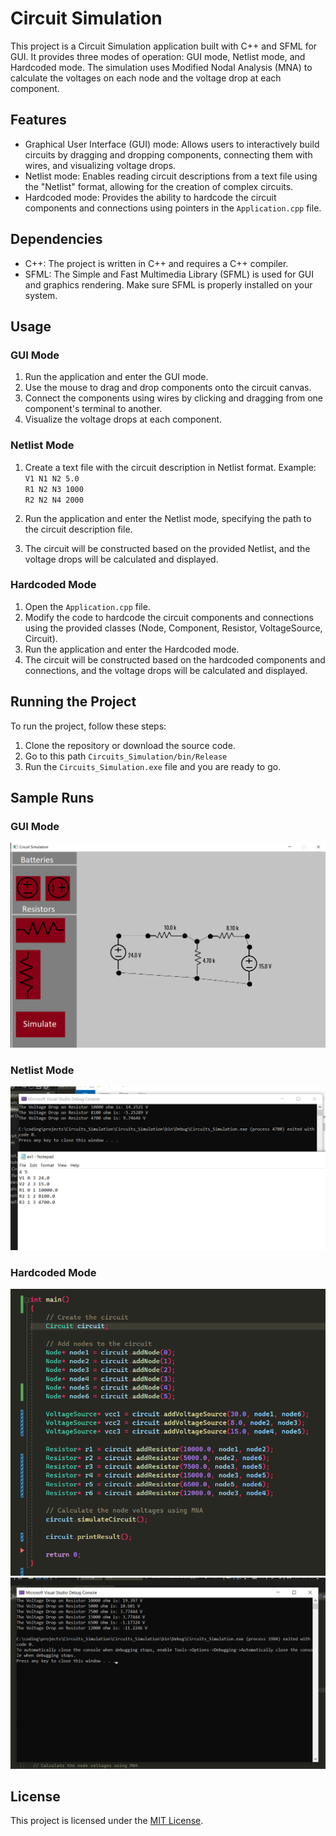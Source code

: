 # Circuit Simulation

This project is a Circuit Simulation application built with C++ and SFML for GUI. It provides three modes of operation: GUI mode, Netlist mode, and Hardcoded mode. The simulation uses Modified Nodal Analysis (MNA) to calculate the voltages on each node and the voltage drop at each component.

## Features

- Graphical User Interface (GUI) mode: Allows users to interactively build circuits by dragging and dropping components, connecting them with wires, and visualizing voltage drops.
- Netlist mode: Enables reading circuit descriptions from a text file using the "Netlist" format, allowing for the creation of complex circuits.
- Hardcoded mode: Provides the ability to hardcode the circuit components and connections using pointers in the `Application.cpp` file.

## Dependencies

- C++: The project is written in C++ and requires a C++ compiler.
- SFML: The Simple and Fast Multimedia Library (SFML) is used for GUI and graphics rendering. Make sure SFML is properly installed on your system.

## Usage

### GUI Mode

1. Run the application and enter the GUI mode.
2. Use the mouse to drag and drop components onto the circuit canvas.
3. Connect the components using wires by clicking and dragging from one component's terminal to another.
4. Visualize the voltage drops at each component.

### Netlist Mode

1. Create a text file with the circuit description in Netlist format. Example:
   <br>
   `V1 N1 N2 5.0`
   <br>
   `R1 N2 N3 1000`
   <br>
   `R2 N2 N4 2000`
   <br>

2. Run the application and enter the Netlist mode, specifying the path to the circuit description file.
3. The circuit will be constructed based on the provided Netlist, and the voltage drops will be calculated and displayed.

### Hardcoded Mode

1. Open the `Application.cpp` file.
2. Modify the code to hardcode the circuit components and connections using the provided classes (Node, Component, Resistor, VoltageSource, Circuit).
3. Run the application and enter the Hardcoded mode.
4. The circuit will be constructed based on the hardcoded components and connections, and the voltage drops will be calculated and displayed.

## Running the Project

To run the project, follow these steps:

1. Clone the repository or download the source code.
2. Go to this path `Circuits_Simulation/bin/Release`
3. Run the `Circuits_Simulation.exe` file and you are ready to go.

## Sample Runs

### GUI Mode

<img alt="GUI Preview" src="Circuits_Simulation/Data/doc/example3.png">

### Netlist Mode

<img alt="GUI Preview" src="Circuits_Simulation/Data/doc/example1.png">

### Hardcoded Mode

<img alt="GUI Preview" src="Circuits_Simulation/Data/doc/example2_2.png">
<img alt="GUI Preview" src="Circuits_Simulation/Data/doc/example2.png">

## License

This project is licensed under the [MIT License](LICENSE).
